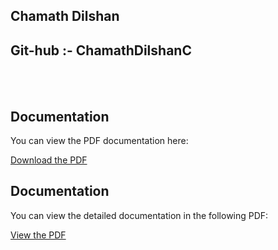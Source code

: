 ## Chamath Dilshan
## Git-hub :- ChamathDilshanC
<br><br>

## Documentation
You can view the PDF documentation here:

[Download the PDF](https://github.com/ChamathDilshanC/Assigment-03-ITS1119/blob/main/03%20(1).pdf)

## Documentation

You can view the detailed documentation in the following PDF:

[View the PDF](https://github.com/ChamathDilshanC/Assigment-03-ITS1119/blob/main/03%20(1).pdf)


